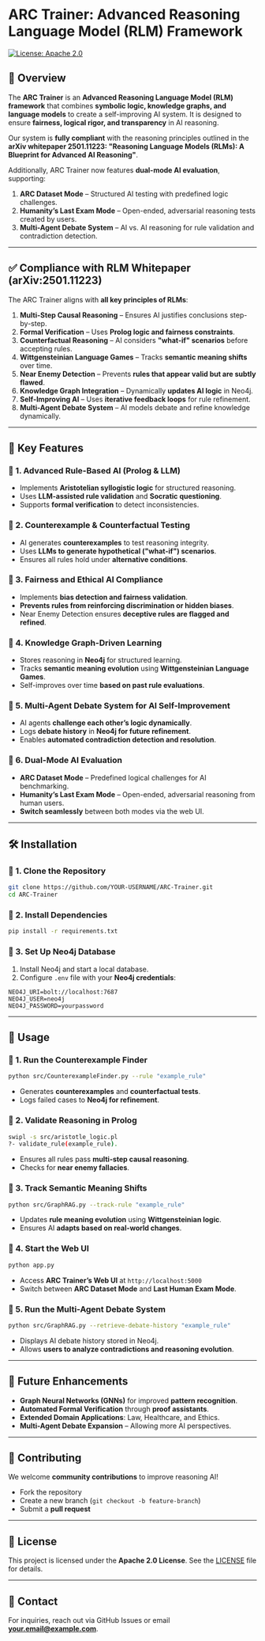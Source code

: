 # ARC Trainer: Advanced Reasoning Language Model (RLM) Framework

[![License: Apache 2.0](https://img.shields.io/badge/License-Apache%202.0-blue.svg)](LICENSE)

## 📌 Overview
The **ARC Trainer** is an **Advanced Reasoning Language Model (RLM) framework** that combines **symbolic logic, knowledge graphs, and language models** to create a self-improving AI system. It is designed to ensure **fairness, logical rigor, and transparency** in AI reasoning. 

Our system is **fully compliant** with the reasoning principles outlined in the **arXiv whitepaper 2501.11223: "Reasoning Language Models (RLMs): A Blueprint for Advanced AI Reasoning"**. 

Additionally, ARC Trainer now features **dual-mode AI evaluation**, supporting:
1. **ARC Dataset Mode** – Structured AI testing with predefined logic challenges.
2. **Humanity’s Last Exam Mode** – Open-ended, adversarial reasoning tests created by users.
3. **Multi-Agent Debate System** – AI vs. AI reasoning for rule validation and contradiction detection.

---

## ✅ Compliance with RLM Whitepaper (arXiv:2501.11223)
The ARC Trainer aligns with **all key principles of RLMs**:
1. **Multi-Step Causal Reasoning** – Ensures AI justifies conclusions step-by-step.
2. **Formal Verification** – Uses **Prolog logic and fairness constraints**.
3. **Counterfactual Reasoning** – AI considers **"what-if" scenarios** before accepting rules.
4. **Wittgensteinian Language Games** – Tracks **semantic meaning shifts** over time.
5. **Near Enemy Detection** – Prevents **rules that appear valid but are subtly flawed**.
6. **Knowledge Graph Integration** – Dynamically **updates AI logic** in Neo4j.
7. **Self-Improving AI** – Uses **iterative feedback loops** for rule refinement.
8. **Multi-Agent Debate System** – AI models debate and refine knowledge dynamically.

---

## 🚀 Key Features
### **🔹 1. Advanced Rule-Based AI (Prolog & LLM)**
- Implements **Aristotelian syllogistic logic** for structured reasoning.
- Uses **LLM-assisted rule validation** and **Socratic questioning**.
- Supports **formal verification** to detect inconsistencies.

### **🔹 2. Counterexample & Counterfactual Testing**
- AI generates **counterexamples** to test reasoning integrity.
- Uses **LLMs to generate hypothetical ("what-if") scenarios**.
- Ensures all rules hold under **alternative conditions**.

### **🔹 3. Fairness and Ethical AI Compliance**
- Implements **bias detection and fairness validation**.
- **Prevents rules from reinforcing discrimination or hidden biases**.
- Near Enemy Detection ensures **deceptive rules are flagged and refined**.

### **🔹 4. Knowledge Graph-Driven Learning**
- Stores reasoning in **Neo4j** for structured learning.
- Tracks **semantic meaning evolution** using **Wittgensteinian Language Games**.
- Self-improves over time **based on past rule evaluations**.

### **🔹 5. Multi-Agent Debate System for AI Self-Improvement**
- AI agents **challenge each other’s logic dynamically**.
- Logs **debate history** in **Neo4j for future refinement**.
- Enables **automated contradiction detection and resolution**.

### **🔹 6. Dual-Mode AI Evaluation**
- **ARC Dataset Mode** – Predefined logical challenges for AI benchmarking.
- **Humanity’s Last Exam Mode** – Open-ended, adversarial reasoning from human users.
- **Switch seamlessly** between both modes via the web UI.

---

## 🛠 Installation

### **🔹 1. Clone the Repository**
```bash
git clone https://github.com/YOUR-USERNAME/ARC-Trainer.git
cd ARC-Trainer
```

### **🔹 2. Install Dependencies**
```bash
pip install -r requirements.txt
```

### **🔹 3. Set Up Neo4j Database**
1. Install Neo4j and start a local database.
2. Configure `.env` file with your **Neo4j credentials**:
```plaintext
NEO4J_URI=bolt://localhost:7687
NEO4J_USER=neo4j
NEO4J_PASSWORD=yourpassword
```

---

## 📌 Usage
### **🔹 1. Run the Counterexample Finder**
```bash
python src/CounterexampleFinder.py --rule "example_rule"
```
- Generates **counterexamples** and **counterfactual tests**.
- Logs failed cases to **Neo4j for refinement**.

### **🔹 2. Validate Reasoning in Prolog**
```bash
swipl -s src/aristotle_logic.pl
?- validate_rule(example_rule).
```
- Ensures all rules pass **multi-step causal reasoning**.
- Checks for **near enemy fallacies**.

### **🔹 3. Track Semantic Meaning Shifts**
```bash
python src/GraphRAG.py --track-rule "example_rule"
```
- Updates **rule meaning evolution** using **Wittgensteinian logic**.
- Ensures AI **adapts based on real-world changes**.

### **🔹 4. Start the Web UI**
```bash
python app.py
```
- Access **ARC Trainer’s Web UI** at `http://localhost:5000`
- Switch between **ARC Dataset Mode** and **Last Human Exam Mode**.

### **🔹 5. Run the Multi-Agent Debate System**
```bash
python src/GraphRAG.py --retrieve-debate-history "example_rule"
```
- Displays AI debate history stored in Neo4j.
- Allows **users to analyze contradictions and reasoning evolution**.

---

## 🚀 Future Enhancements
- **Graph Neural Networks (GNNs)** for improved **pattern recognition**.
- **Automated Formal Verification** through **proof assistants**.
- **Extended Domain Applications**: Law, Healthcare, and Ethics.
- **Multi-Agent Debate Expansion** – Allowing more AI perspectives.

---

## 🤝 Contributing
We welcome **community contributions** to improve reasoning AI!  
- Fork the repository  
- Create a new branch (`git checkout -b feature-branch`)  
- Submit a **pull request**  

---

## 📜 License
This project is licensed under the **Apache 2.0 License**. See the [LICENSE](LICENSE) file for details.

---

## 📧 Contact
For inquiries, reach out via GitHub Issues or email **your.email@example.com**.
